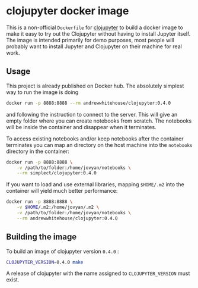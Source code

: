 # clojupyter docker image

This is a non-official ``Dockerfile`` for [clojupyter](https://github.com/clojupyter/clojupyter) to
build a docker image to make it easy to try out the Clojupyter without having to install Jupyter
itself.  The image is intended primarily for demo purposes, most people will probably want to
install Jupyter and Clojupyter on their machine for real work.


## Usage

This project is already published on Docker hub.  The absolutely simplest way to run the image is
doing

```sh
docker run -p 8888:8888 --rm andrewwhitehouse/clojupyter:0.4.0
```

and following the instruction to connect to the server.  This will give an empty folder where you
can create notebooks from scratch.  The notebooks will be inside the container and disappear when it
terminates.

To access existing notebooks and/or keep notebooks after the container terminates you can map an
directory on the host machine into the `notebooks` directory in the container:

```sh
docker run -p 8888:8888 \
	-v /path/to/folder:/home/jovyan/notebooks \
	--rm simplect/clojupyter:0.4.0
```

If you want to load and use external libraries, mapping `$HOME/.m2` into the container will yield
much better performance:

```sh
docker run -p 8888:8888 \
	-v $HOME/.m2:/home/jovyan/.m2 \
	-v /path/to/folder:/home/jovyan/notebooks \
	--rm andrewwhitehouse/clojupyter:0.4.0
```

## Building the image

To build an image of clojupyter version `0.4.0` :

```sh
CLOJUPYTER_VERSION=0.4.0 make
```

A release of clojupyter with the name assigned to `CLOJUPYTER_VERSION` must exist.
